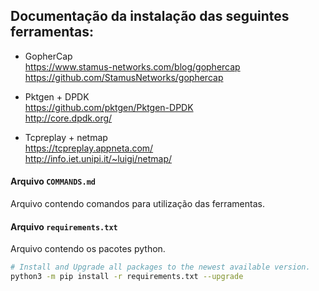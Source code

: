 ## Documentação da instalação das seguintes ferramentas:

- GopherCap  
https://www.stamus-networks.com/blog/gophercap  
https://github.com/StamusNetworks/gophercap

- Pktgen + DPDK  
https://github.com/pktgen/Pktgen-DPDK  
http://core.dpdk.org/  

- Tcpreplay + netmap  
https://tcpreplay.appneta.com/  
http://info.iet.unipi.it/~luigi/netmap/


#### Arquivo `COMMANDS.md`
Arquivo contendo comandos para utilização das ferramentas.

#### Arquivo `requirements.txt` 
Arquivo contendo os pacotes python.

```bash
# Install and Upgrade all packages to the newest available version. 
python3 -m pip install -r requirements.txt --upgrade
```
